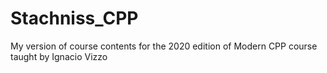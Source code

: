 # Stachniss_CPP
My version of course contents for the 2020 edition of Modern CPP course taught by Ignacio Vizzo
